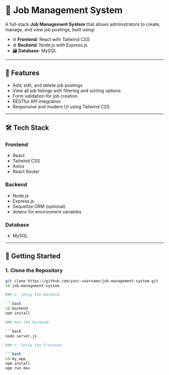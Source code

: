 
# 🧰 Job Management System

A full-stack **Job Management System** that allows administrators to create, manage, and view job postings, built using:

- 🌐 **Frontend**: React with Tailwind CSS
- ⚙️ **Backend**: Node.js with Express.js
- 🗃️ **Database**: MySQL

---

## 📌 Features

- Add, edit, and delete job postings
- View all job listings with filtering and sorting options
- Form validation for job creation
- RESTful API integration
- Responsive and modern UI using Tailwind CSS

---

## 🛠️ Tech Stack

### Frontend
- React
- Tailwind CSS
- Axios
- React Router

### Backend
- Node.js
- Express.js
- Sequelize ORM (optional)
- dotenv for environment variables

### Database
- MySQL

---

## 🚀 Getting Started

### 1. Clone the Repository

```bash
git clone https://github.com/your-username/job-management-system.git
cd job-management-system

### 2. Setup the Backend

```bash
cd backend
npm install

### Run the backend:

```bash
node server.js

### 3. Setup the Frontend

```bash
cd my_app
npm install
npm run dev

